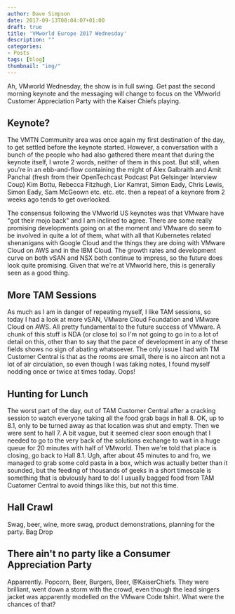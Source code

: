 ```yaml
---
author: Dave Simpson
date: 2017-09-13T08:04:07+01:00
draft: true
title: 'VMworld Europe 2017 Wednesday'
description: ""
categories:
- Posts
tags: [blog]
thumbnail: "img/"
---
```

Ah, VMworld Wednesday, the show is in full swing. Get past the second morning keynote and the messaging will change to focus on the VMworld Customer Appreciation Party with the Kaiser Chiefs playing.

## Keynote? ##

The VMTN Community area was once again my first destination of the day, to get settled before the keynote started. However, a conversation with a bunch of the people who had also gathered there meant that during the keynote itself, I wrote 2 words, neither of them in this post. But still, when you're in an ebb-and-flow containing the might of Alex Galbraith and Amit Panchal (fresh from their OpenTechcast Podcast Pat Gelsinger Interview Coup) Kim Bottu, Rebecca Fitzhugh, Lior Kamrat, Simon Eady, Chris Lewis, Simon Eady, Sam McGeown etc. etc. etc. then a repeat of a keynore from 2 weeks ago tends to get overlooked.

The consensus following the VMworld US keynotes was that VMware have "got their mojo back" and I am inclined to agree. There are some really promising developments going on at the moment and VMware do seem to be involved in quite a lot of them, what with all that Kubernetes related shenanigans with Google Cloud and the things they are doing with VMware Cloud on AWS and in the IBM Cloud. The growth rates and development curve on both vSAN and NSX both continue to impress, so the future does look quite promising. Given that we're at VMworld here, this is generally seen as a good thing.

## More TAM Sessions ##

As much as I am in danger of repeating myself, I like TAM sessions, so today I had a look at more vSAN, VMware Cloud Foundation and VMware Cloud on AWS. All pretty fundamental to the future success of VMware. A chunk of this stuff is NDA (or close to) so I'm not going to go in to a lot of detail on this, other than to say that the pace of development in any of these fields shows no sign of abating whatsoever. The only issue I had with TM Customer Central is that as the rooms are small, there is no aircon ant not a lot of air circulation, so even though I was taking notes, I found myself nodding once or twice at times today. Oops!

## Hunting for Lunch ## 

The worst part of the day, out of TAM Customer Central after a cracking session to watch everyone taking all the food grab bags in hall 8. OK, up to 8.1, only to be turned away as that location was shut and empty. Then we were sent to hall 7. A bit vague, but it seemed clear soon enough that I needed to go to the very back of the solutions exchange to wait in a huge queue for 20 minutes with half of VMworld. Then we're told that place is closing, go back to Hall 8.1. Ugh, after about 45 minutes to and fro, we managed to grab some cold pasta in a box, which was actually better than it sounded, but the feeding of thousands of geeks in a short timescale is something that is obviously hard to do! I usually bagged food from TAM Cuatomer Central to avoid things like this, but not this time. 

## Hall Crawl ##
Swag, beer, wine, more swag, product demonstrations, planning for the party. Bag Drop

## There ain't no party like a Consumer Appreciation Party ## 

Apparrently. 
Popcorn, Beer, Burgers, Beer, @KaiserChiefs. They were brilliant, went down a storm with the crowd, even though the lead singers jacket was apparently modelled on the VMware Code tshirt. What were the chances of that?

